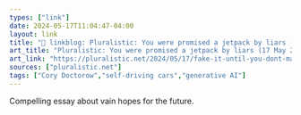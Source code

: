 ```yaml
---
types: ["link"]
date: 2024-05-17T11:04:47-04:00
layout: link
title: "🔗 linkblog: Pluralistic: You were promised a jetpack by liars (17 May 2024) – Pluralistic: Daily links from Cory Doctorow'"
art_title: "Pluralistic: You were promised a jetpack by liars (17 May 2024) – Pluralistic: Daily links from Cory Doctorow"
art_link: "https://pluralistic.net/2024/05/17/fake-it-until-you-dont-make-it/"
sources: ["pluralistic.net"]
tags: ["Cory Doctorow","self-driving cars","generative AI"]
---
```

Compelling essay about vain hopes for the future.
